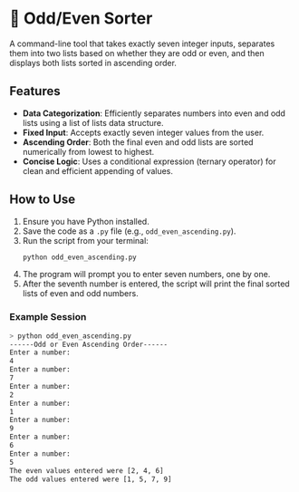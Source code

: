 # 🔢 Odd/Even Sorter

A command-line tool that takes exactly seven integer inputs, separates them into two lists based on whether they are odd or even, and then displays both lists sorted in ascending order.

## Features

* **Data Categorization**: Efficiently separates numbers into even and odd lists using a list of lists data structure.
* **Fixed Input**: Accepts exactly seven integer values from the user.
* **Ascending Order**: Both the final even and odd lists are sorted numerically from lowest to highest.
* **Concise Logic**: Uses a conditional expression (ternary operator) for clean and efficient appending of values.

## How to Use

1.  Ensure you have Python installed.
2.  Save the code as a `.py` file (e.g., `odd_even_ascending.py`).
3.  Run the script from your terminal:
    ```sh
    python odd_even_ascending.py
    ```
4.  The program will prompt you to enter seven numbers, one by one.
5.  After the seventh number is entered, the script will print the final sorted lists of even and odd numbers.

### Example Session

```sh
> python odd_even_ascending.py
------Odd or Even Ascending Order------
Enter a number:
4
Enter a number:
7
Enter a number:
2
Enter a number:
1
Enter a number:
9
Enter a number:
6
Enter a number:
5
The even values ​​entered were [2, 4, 6]
The odd values ​​entered were [1, 5, 7, 9]
